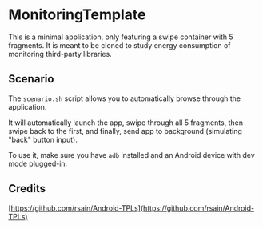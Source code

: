 # MonitoringTemplate

This is a minimal application, only featuring a swipe container with 5 fragments. It is meant to be
cloned to study energy consumption of monitoring third-party libraries.

## Scenario

The `scenario.sh` script allows you to automatically browse through the application.

It will automatically launch the app, swipe through all 5 fragments, then swipe back to the first,
and finally, send app to background (simulating "back" button input).

To use it, make sure you have `adb` installed and an Android device with dev mode plugged-in.

## Credits

[https://github.com/rsain/Android-TPLs](https://github.com/rsain/Android-TPLs)